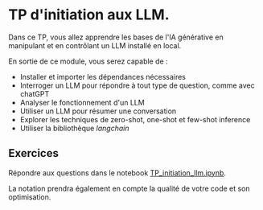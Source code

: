 # TP d'initiation aux LLM.

Dans ce TP, vous allez apprendre les bases de l'IA générative en manipulant et en contrôlant un LLM installé en local. 

En sortie de ce module, vous serez capable de :
- Installer et importer les dépendances nécessaires
- Interroger un LLM pour répondre à tout type de question, comme avec chatGPT
- Analyser le fonctionnement d'un LLM
- Utiliser un LLM pour résumer une conversation
- Explorer les techniques de zero-shot, one-shot et few-shot inference
- Utiliser la bibliothèque _langchain_ 

## Exercices

Répondre aux questions dans le notebook [TP_initiation_llm.ipynb](./TP_initiation_llm.ipynb).

La notation prendra également en compte la qualité de votre code et son optimisation.

